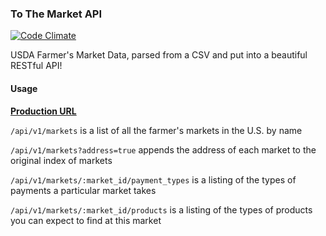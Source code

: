 ### To The Market API

[![Code Climate](https://codeclimate.com/repos/52f04ef7e30ba04e35002325/badges/ee15f3819ccc2b7890ba/gpa.png)](https://codeclimate.com/repos/52f04ef7e30ba04e35002325/feed)

USDA Farmer's Market Data, parsed from a CSV and put into a beautiful RESTful API!

#### Usage

[**Production URL**](http://freshfinder.us)

`/api/v1/markets` is a list of all the farmer's markets in the U.S. by name

`/api/v1/markets?address=true` appends the address of each market to the original index of markets

`/api/v1/markets/:market_id/payment_types` is a listing of the types of payments a particular market takes

`/api/v1/markets/:market_id/products` is a listing of the types of products you can expect to find at this market
